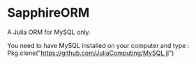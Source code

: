 # SapphireORM
A Julia ORM for MySQL only.

You need to have MySQL installed on your computer and type :
Pkg.clone("https://github.com/JuliaComputing/MySQL.jl")
